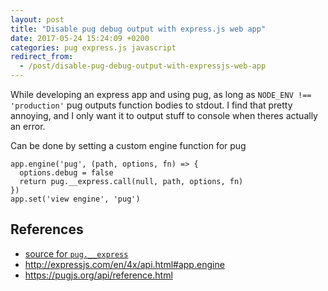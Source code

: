 ```yaml
---
layout: post
title: "Disable pug debug output with express.js web app"
date: 2017-05-24 15:24:09 +0200
categories: pug express.js javascript
redirect_from:
  - /post/disable-pug-debug-output-with-expressjs-web-app
---
```


While developing an express app and using pug, as long as `NODE_ENV !== 'production'` pug outputs function bodies to stdout. I find that pretty annoying, and I only want it to output stuff to console when theres actually an error.

Can be done by setting a custom engine function for pug

    app.engine('pug', (path, options, fn) => {
      options.debug = false
      return pug.__express.call(null, path, options, fn)
    })
    app.set('view engine', 'pug')

## References
- [source for `pug.__express`](https://github.com/pugjs/pug/blob/897c7779fb53b7281be6cc9e61991281ee4be443/packages/pug/lib/index.js#L461-L466)
- http://expressjs.com/en/4x/api.html#app.engine
- https://pugjs.org/api/reference.html